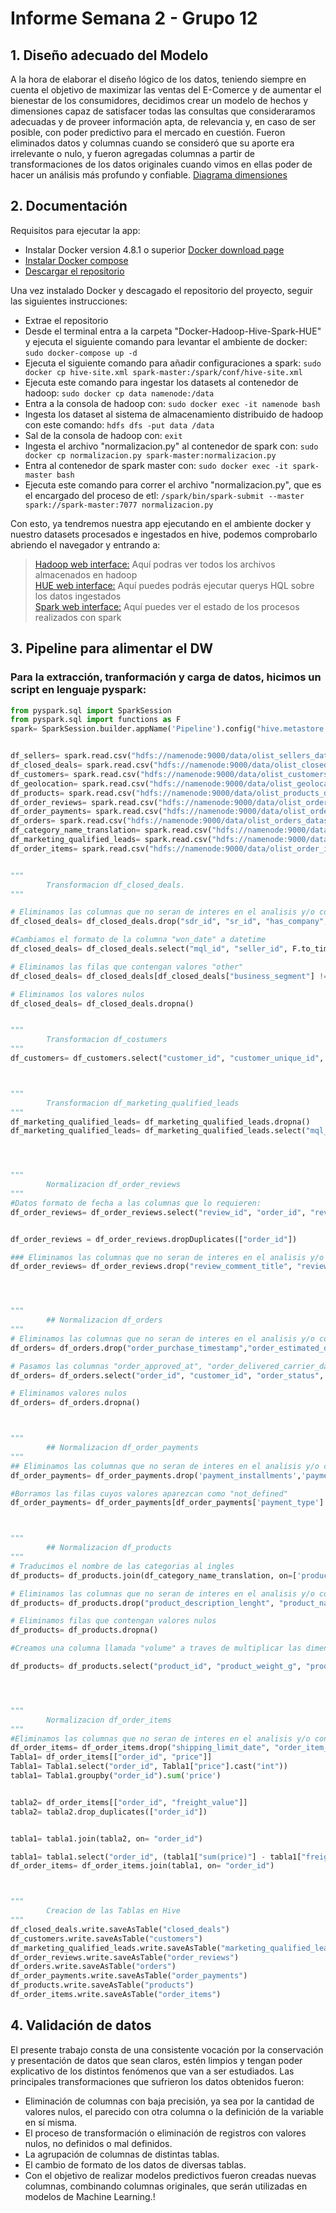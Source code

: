 # **Informe Semana 2 - Grupo 12**

## **1. Diseño adecuado del Modelo**
  A la hora de elaborar el diseño lógico de los datos, teniendo siempre en cuenta el objetivo de maximizar las ventas del E-Comerce y de aumentar el bienestar de los consumidores, decidimos crear un modelo de hechos y dimensiones capaz de satisfacer todas las consultas que consideraramos adecuadas y de proveer información apta, de relevancia y, en caso de ser posible, con poder predictivo para el mercado en cuestión. Fueron eliminados datos y columnas cuando se consideró que su aporte era irrelevante o nulo, y fueron agregadas columnas a partir de transformaciones de los datos originales cuando vimos en ellas poder de hacer un análisis más profundo y confiable.
  [Diagrama dimensiones](https://user-images.githubusercontent.com/99231030/179021043-2ffed5d8-f134-4eac-a795-06a3c57a54b6.jpg)
  
## **2. Documentación**
Requisitos para ejecutar la app:
- Instalar Docker version 4.8.1 o superior [Docker download page](https://www.docker.com/products/docker-desktop/)
- [Instalar Docker compose](https://docs.docker.com/compose/install/)
- [Descargar el repositorio](https://drive.google.com/file/d/1I_Bg069ysBUWIWGFJGSDB2xF7Os_zRtu/view?usp=sharing)

Una vez instalado Docker y descagado el repositorio del proyecto, seguir las siguientes instrucciones:
- Extrae el repositorio
- Desde el terminal entra a la carpeta "Docker-Hadoop-Hive-Spark-HUE" y ejecuta el siguiente comando para levantar el ambiente de docker: `sudo docker-compose up -d`
- Ejecuta el siguiente comando para añadir configuraciones a spark: `sudo docker cp hive-site.xml spark-master:/spark/conf/hive-site.xml`
- Ejecuta este comando para ingestar los datasets al contenedor de hadoop: `sudo docker cp data namenode:/data`
- Entra a la consola de hadoop con: `sudo docker exec -it namenode bash` 
- Ingesta los dataset al sistema de almacenamiento distribuido de hadoop con este comando: `hdfs dfs -put data /data`
- Sal de la consola de hadoop con: `exit`
- Ingesta el archivo "normalizacion.py" al contenedor de spark con: `sudo docker cp normalizacion.py spark-master:normalizacion.py`
- Entra al contenedor de spark master con: `sudo docker exec -it spark-master bash`
- Ejecuta este comando para correr el archivo "normalizacion.py", que es el encargado del proceso de etl: `/spark/bin/spark-submit --master spark://spark-master:7077 normalizacion.py`

Con esto, ya tendremos nuestra app ejecutando en el ambiente docker y nuestro datasets procesados e ingestados en hive, podemos comprobarlo abriendo el navegador y entrando a:

> [Hadoop web interface:](http://localhost:9870) Aquí podras ver todos los archivos almacenados en hadoop  
> [HUE web interface:](http://localhost:8888) Aquí puedes podrás ejecutar querys HQL sobre los datos ingestados  
>[Spark web interface:](http://localhost:8080) Aquí puedes ver el estado de los procesos realizados con spark  




## **3. Pipeline para alimentar el DW**
### **Para la extracción, tranformación y carga de datos, hicimos un script en lenguaje pyspark:**
~~~Python
from pyspark.sql import SparkSession
from pyspark.sql import functions as F
spark= SparkSession.builder.appName('Pipeline').config("hive.metastore.warehouse.dir", "/user/hive/metastore/").master("spark://spark-master:7077").enableHiveSupport().getOrCreate()


df_sellers= spark.read.csv("hdfs://namenode:9000/data/olist_sellers_dataset.csv", header= "True")
df_closed_deals= spark.read.csv("hdfs://namenode:9000/data/olist_closed_deals_dataset.csv", header= "True")
df_customers= spark.read.csv("hdfs://namenode:9000/data/olist_customers_dataset.csv", header= "True")
df_geolocation= spark.read.csv("hdfs://namenode:9000/data/olist_geolocation_dataset.csv", header= "True")
df_products= spark.read.csv("hdfs://namenode:9000/data/olist_products_dataset.csv", header= "True")
df_order_reviews= spark.read.csv("hdfs://namenode:9000/data/olist_order_reviews_dataset.csv", header= "True")
df_order_payments= spark.read.csv("hdfs://namenode:9000/data/olist_order_payments_dataset.csv", header= "True")
df_orders= spark.read.csv("hdfs://namenode:9000/data/olist_orders_dataset.csv", header= "True")
df_category_name_translation= spark.read.csv("hdfs://namenode:9000/data/product_category_name_translation.csv", header= "True")
df_marketing_qualified_leads= spark.read.csv("hdfs://namenode:9000/data/olist_marketing_qualified_leads_dataset.csv", header= "True")
df_order_items= spark.read.csv("hdfs://namenode:9000/data/olist_order_items_dataset.csv", header= "True")


"""
        Transformacion df_closed_deals.
"""

# Eliminamos las columnas que no seran de interes en el analisis y/o contengan una alta proporcion de valores nulos
df_closed_deals= df_closed_deals.drop("sdr_id", "sr_id", "has_company", "has_gtin", "average_stock", "declared_product_catalog_size")

#Cambiamos el formato de la columna "won_date" a datetime
df_closed_deals= df_closed_deals.select("mql_id", "seller_id", F.to_timestamp(F.col("won_date"), "yyyy-MM-dd HH:mm:ss").alias("won_date"), "business_segment", "lead_type", "lead_behaviour_profile", "business_type", "declared_monthly_revenue")

# Eliminamos las filas que contengan valores "other"
df_closed_deals= df_closed_deals[df_closed_deals["business_segment"] != "other"]

# Eliminamos los valores nulos
df_closed_deals= df_closed_deals.dropna()


"""
        Transformacion df_costumers
"""
df_customers= df_customers.select("customer_id", "customer_unique_id", df_customers["customer_zip_code_prefix"].cast("Int"), "customer_city", "customer_state")



"""
        Transformacion df_marketing_qualified_leads
"""
df_marketing_qualified_leads= df_marketing_qualified_leads.dropna()
df_marketing_qualified_leads= df_marketing_qualified_leads.select("mql_id", "first_contact_date", "landing_page_id", F.regexp_replace('origin', 'unknown', 'other').alias("origin"))




"""
        Normalizacion df_order_reviews
"""
#Datos formato de fecha a las columnas que lo requieren:
df_order_reviews= df_order_reviews.select("review_id", "order_id", "review_score", "review_comment_title", "review_comment_message", F.to_timestamp(F.col("review_creation_date"), "yyyy-MM-dd HH:mm:ss").alias("review_creation_date"), F.to_timestamp(F.col("review_answer_timestamp"), "yyyy-MM-dd HH:mm:ss").alias("review_answer_timestamp"))


df_order_reviews = df_order_reviews.dropDuplicates(["order_id"])

### Eliminamos las columnas que no seran de interes en el analisis y/o contengan una alta proporcion de valores nulos
df_order_reviews= df_order_reviews.drop("review_comment_title", "review_comment_message", "review_creation_date", "review_answer_timestamp")




"""
        ## Normalizacion df_orders
"""
# Eliminamos las columnas que no seran de interes en el analisis y/o contengan una alta proporcion de valores nulos
df_orders= df_orders.drop("order_purchase_timestamp","order_estimated_delivery_date")

# Pasamos las columnas "order_approved_at", "order_delivered_carrier_date" y "order_delivered_customer_date"  a datatime
df_orders= df_orders.select("order_id", "customer_id", "order_status", F.to_timestamp(F.col("order_approved_at"), "yyyy-MM-dd HH:mm:ss").alias("order_approved_at"), F.to_timestamp(F.col("order_delivered_carrier_date"), "yyyy-MM-dd HH:mm:ss").alias("order_delivered_carrier_date"), F.to_timestamp(F.col("order_delivered_customer_date"), "yyyy-MM-dd HH:mm:ss").alias("order_delivered_customer_date"))

# Eliminamos valores nulos
df_orders= df_orders.dropna()



"""
        ## Normalizacion df_order_payments
"""
## Eliminamos las columnas que no seran de interes en el analisis y/o contengan una alta proporcion de valores nulos
df_order_payments= df_order_payments.drop('payment_installments','payment_sequential')

#Borramos las filas cuyos valores aparezcan como "not_defined"
df_order_payments= df_order_payments[df_order_payments['payment_type'] != 'not_defined']



"""
        ## Normalizacion df_products
"""
# Traducimos el nombre de las categorias al ingles
df_products= df_products.join(df_category_name_translation, on=['product_category_name'], how='left')

# Eliminamos las columnas que no seran de interes en el analisis y/o contengan una alta proporcion de valores nulos
df_products= df_products.drop("product_description_lenght", "product_name_lenght", "product_photos_qty", "product_category_name")

# Eliminamos filas que contengan valores nulos
df_products= df_products.dropna()

#Creamos una columna llamada "volume" a traves de multiplicar las dimensiones de los productos

df_products= df_products.select("product_id", "product_weight_g", "product_length_cm", "product_height_cm", "product_width_cm", (df_products['product_length_cm'] * df_products['product_width_cm'] * df_products['product_height_cm']).alias('volumen'))




"""
        Normalizacion df_order_items
"""
#Eliminamos las columnas que no seran de interes en el analisis y/o contengan una alta proporcion de valores nulos
df_order_items= df_order_items.drop("shipping_limit_date", "order_item_id")
Tabla1= df_order_items[["order_id", "price"]]
Tabla1= Tabla1.select("order_id", Tabla1["price"].cast("int"))
tabla1= Tabla1.groupby("order_id").sum('price')


tabla2= df_order_items[["order_id", "freight_value"]]
tabla2= tabla2.drop_duplicates(["order_id"])


tabla1= tabla1.join(tabla2, on= "order_id")

tabla1= tabla1.select("order_id", (tabla1["sum(price)"] - tabla1["freight_value"]).alias("Beneficio"))
df_order_items= df_order_items.join(tabla1, on= "order_id")



"""
        Creacion de las Tablas en Hive
"""
df_closed_deals.write.saveAsTable("closed_deals")
df_customers.write.saveAsTable("customers")
df_marketing_qualified_leads.write.saveAsTable("marketing_qualified_leads")
df_order_reviews.write.saveAsTable("order_reviews")
df_orders.write.saveAsTable("orders")
df_order_payments.write.saveAsTable("order_payments")
df_products.write.saveAsTable("products")
df_order_items.write.saveAsTable("order_items")
~~~

## **4. Validación de datos**
  El presente trabajo consta de una consistente vocación por la conservación y presentación de datos que sean claros, estén limpios y tengan poder explicativo de los distintos fenómenos que van a ser estudiados. 
   Las principales transformaciones que sufrieron los datos obtenidos fueron:
   - Eliminación de columnas con baja precisión, ya sea por la cantidad de valores nulos, el parecido con otra columna o la definición de la variable en sí misma.
   - El proceso de transformación o eliminación de registros con valores nulos, no definidos o mal definidos.
   - La agrupación de columnas de distintas tablas.
   - El cambio de formato de los datos de diversas tablas.
   - Con el objetivo de realizar modelos predictivos fueron creadas nuevas columnas, combinando columnas originales, que serán utilizadas en modelos de Machine Learning.!

